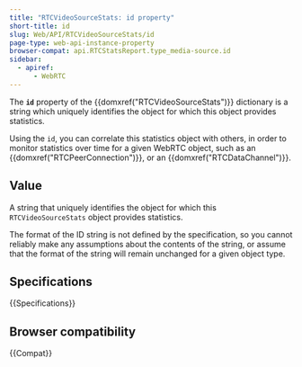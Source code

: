 ```yaml
---
title: "RTCVideoSourceStats: id property"
short-title: id
slug: Web/API/RTCVideoSourceStats/id
page-type: web-api-instance-property
browser-compat: api.RTCStatsReport.type_media-source.id
sidebar:
  - apiref:
      - WebRTC
---
```


The **`id`** property of the {{domxref("RTCVideoSourceStats")}} dictionary is a string which uniquely identifies the object for which this object provides statistics.

Using the `id`, you can correlate this statistics object with others, in order to monitor statistics over time for a given WebRTC object, such as an {{domxref("RTCPeerConnection")}}, or an {{domxref("RTCDataChannel")}}.

## Value

A string that uniquely identifies the object for which this `RTCVideoSourceStats` object provides statistics.

The format of the ID string is not defined by the specification, so you cannot reliably make any assumptions about the contents of the string, or assume that the format of the string will remain unchanged for a given object type.

## Specifications

{{Specifications}}

## Browser compatibility

{{Compat}}
